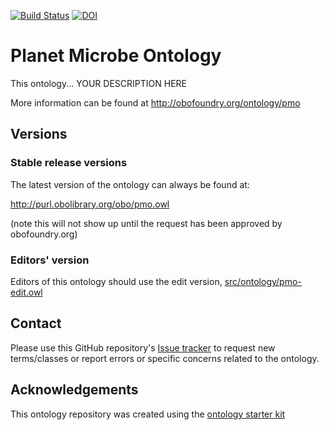 [![Build Status](https://travis-ci.org/hurwitzlab/planet-microbe-ontology.svg?branch=master)](https://travis-ci.org/hurwitzlab/planet-microbe-ontology)
[![DOI](https://zenodo.org/badge/13996/hurwitzlab/planet-microbe-ontology.svg)](https://zenodo.org/badge/latestdoi/13996/hurwitzlab/planet-microbe-ontology)

# Planet Microbe Ontology

This ontology... YOUR DESCRIPTION HERE

More information can be found at http://obofoundry.org/ontology/pmo

## Versions

### Stable release versions

The latest version of the ontology can always be found at:

http://purl.obolibrary.org/obo/pmo.owl

(note this will not show up until the request has been approved by obofoundry.org)

### Editors' version

Editors of this ontology should use the edit version, [src/ontology/pmo-edit.owl](src/ontology/pmo-edit.owl)

## Contact

Please use this GitHub repository's [Issue tracker](https://github.com/hurwitzlab/planet-microbe-ontology/issues) to request new terms/classes or report errors or specific concerns related to the ontology.

## Acknowledgements

This ontology repository was created using the [ontology starter kit](https://github.com/INCATools/ontology-starter-kit)